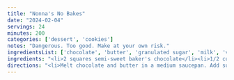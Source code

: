 ```yaml
---
title: "Nonna's No Bakes"
date: "2024-02-04"
servings: 24
minutes: 200
categories: ['dessert', 'cookies']
notes: "Dangerous. Too good. Make at your own risk."
ingredientsList: ['chocolate', 'butter', 'granulated sugar', 'milk', 'vanilla extract', 'old-fashioned rolled oats', 'shredded coconut']
ingredients: "<li>2 squares semi-sweet baker's chocolate</li><li>1/2 cup (1 stick) unsalted butter</li><li>2 cups granulated sugar</li><li>1/2 cup milk</li><li>1 tsp salt</li><li>1 tsp vanilla extract</li><li>3 cups old-fashioned rolled oats</li><li>2 cups shredded sweetened coconut</li>"
directions: "<li>Melt chocolate and butter in a medium saucepan. Add sugar and milk; bring to a boil and boil for exactly 1 minute, then remove from heat.</li><li>Stir in vanilla and salt, then pour over oats and coconut in a large bowl.</li><li>Working quickly so the mixture doesn't dry out, scoop tablespoons onto a lined pan. Refrigerate for at least 3 hours, preferably overnight, before serving.</li>"
---
```

